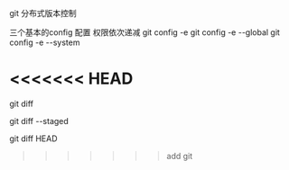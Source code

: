 git 分布式版本控制

三个基本的config 配置  权限依次递减
git config -e
git config -e --global
git config -e --system

<<<<<<< HEAD
=======
git diff

git diff --staged

git diff HEAD

>>>>>>> add git
